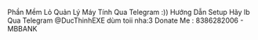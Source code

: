 Phần Mềm Lỏ Quản Lý Máy Tính Qua Telegram :))
Hướng Dẫn Setup Hãy Ib Qua Telegram @DucThinhEXE dùm toii nha:3
Donate Me : 8386282006 - MBBANK
